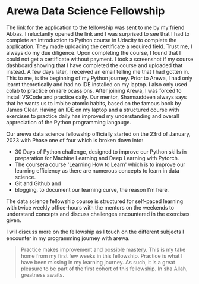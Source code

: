 # Arewa Data Science Fellowship

The link for the application to the fellowship was sent to me by my friend Abbas. I reluctantly opened the link and I was surprised to see that I had to complete an introduction to Python course in Udacity to complete the application. They made uploading the certificate a required field. Trust me, I always do my due diligence. Upon completing the course, I found that I could not get a certificate without payment. I took a screenshot if my course dashboard showing that I have completed the course and uploaded that instead. A few days later, I received an email telling me that I had gotten in. This to me, is the beginning of my Python journey. Prior to Arewa, I had only learnt theoretically and had no IDE installed on my laptop. I also only used colab to practice on rare ocassions. After joining Arewa, I was forced to install VSCode and practice daily. Our mentor, Shamsuddeen always says that he wants us to imbibe atomic habits, based on the famous book by James Clear. Having an IDE on my laptop and a structured course with exercises to practice daily has improved my understanding and overall appreciation of the Python programming langauge.

Our arewa data science fellowship officially started on the 23rd of January, 2023 with Phase one of four which is broken down into: 
- 30 Days of Python challenge, designed to improve our Python skills in preparation for Machine Learning and Deep Learning with Pytorch. 
- The coursera course 'Learning How to Learn' which is to improve our learning efficiency as there are numerous concepts to learn in data science. 
- Git and Github and 
- blogging, to document our learning curve, the reason I'm here.

The data science fellowship course is structured for self-paced learning with twice weekly office-hours with the mentors on the weekends to understand concepts and discuss challenges encountered in the exercises given.

I will discuss more on the fellowship as I  touch on the different subjects I encounter in my programming journey with arewa.

> Practice makes improvement and possible mastery. This is my take home from my first few weeks in this fellowship. Practice is what I have been missing in my learning journey. As such, it is a great pleasure to be part of the first cohort of this fellowship. In sha Allah, greatness awaits.

